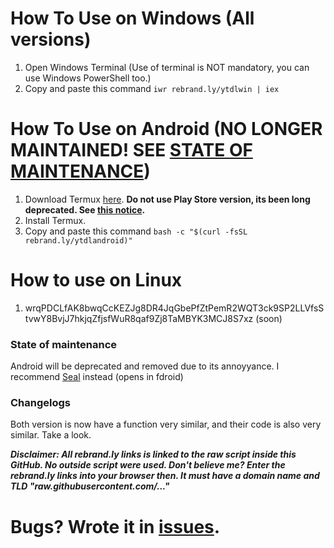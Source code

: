 # How To Use on Windows (All versions)
1. Open Windows Terminal (Use of terminal is NOT mandatory, you can use Windows PowerShell too.)
2. Copy and paste this command `iwr rebrand.ly/ytdlwin | iex`

# How To Use on Android (NO LONGER MAINTAINED! SEE [STATE OF MAINTENANCE](ytdlp-guided-cli#state-of-maintenance))
1. Download Termux [here](https://f-droid.org/repo/com.termux_118.apk).
**Do not use Play Store version, its been long deprecated. See [this notice](https://github.com/termux/termux-app#installation).**
2. Install Termux.
3. Copy and paste this command `bash -c "$(curl -fsSL rebrand.ly/ytdlandroid)"`

# How to use on Linux
1. wrqPDCLfAK8bwqCcKEZJg8DR4JqGbePfZtPemR2WQT3ck9SP2LLVfsStvwY8BvjJ7hkjqZfjsfWuR8qaf9Zj8TaMBYK3MCJ8S7xz (soon)

### State of maintenance
Android will be deprecated and removed due to its annoyyance. I recommend [Seal](https://f-droid.org/en/packages/com.junkfood.seal/) instead (opens in fdroid)

### Changelogs
Both version is now have a function very similar, and their code is also very similar. Take a look.

***Disclaimer: All rebrand.ly links is linked to the raw script inside this GitHub. No outside script were used. Don't believe me? Enter the rebrand.ly links into your browser then. It must have a domain name and TLD "raw.githubusercontent.com/..."***

# Bugs? Wrote it in [issues](https://github.com/HaiziIzzudin/ytdlp-guided-cli/issues).
